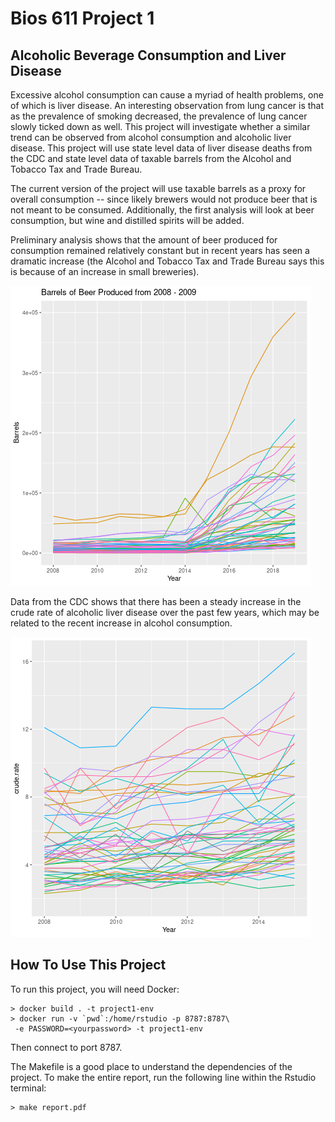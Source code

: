 Bios 611 Project 1
==================
Alcoholic Beverage Consumption and Liver Disease
------------------------------------------------

Excessive alcohol consumption can cause a myriad of health problems, one of which is liver disease. An interesting observation from lung cancer is that as the prevalence of smoking decreased, the prevalence of lung cancer slowly ticked down as well. This project will investigate whether a similar trend can be observed from alcohol consumption and alcoholic liver disease. This project will use state level data of liver disease deaths from the CDC and state level data of taxable barrels from the Alcohol and Tobacco Tax and Trade Bureau.

The current version of the project will use taxable barrels as a proxy for overall consumption -- since likely brewers would not produce beer that is not meant to be consumed. Additionally, the first analysis will look at beer consumption, but wine and distilled spirits will be added.

Preliminary analysis shows that the amount of beer produced for consumption remained relatively constant but in recent years has seen a dramatic increase (the Alcohol and Tobacco Tax and Trade Bureau says this is because of an increase in small breweries).

![Beer Production](assets/barrels_by_state.png)

Data from the CDC shows that there has been a steady increase in the crude rate of alcoholic liver disease over the past few years, which may be related to the recent increase in alcohol consumption.

![Liver Mortality](assets/crude_rate_by_state.png)

How To Use This Project
-----------------------

To run this project, you will need Docker:

    > docker build . -t project1-env
    > docker run -v `pwd`:/home/rstudio -p 8787:8787\
     -e PASSWORD=<yourpassword> -t project1-env

Then connect to port 8787.

The Makefile is a good place to understand the dependencies of the project. To make the entire report, run the following line within the Rstudio terminal:

    > make report.pdf
